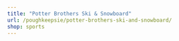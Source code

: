 ```yaml
---
title: "Potter Brothers Ski & Snowboard"
url: /poughkeepsie/potter-brothers-ski-and-snowboard/
shop: sports
---
```

